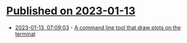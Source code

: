 # [Published on 2023-01-13](index.md)

* [2023-01-13, 07:09:03](https://news.ycombinator.com/item?id=34364807) - [A command line tool that draw plots on the terminal](https://github.com/red-data-tools/YouPlot)
